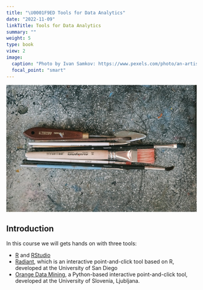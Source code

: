 ```yaml
---
title: "\U0001F9ED Tools for Data Analytics"
date: "2022-11-09"
linkTitle: Tools for Data Analytics
summary: ""
weight: 5
type: book
view: 2
image:
  caption: "Photo by Ivan Samkov: https://www.pexels.com/photo/an-artist-tools-used-in-painting-6816399/"
  focal_point: "smart"
---
```


![](featured.jpg)

## Introduction

In this course we will gets hands on with three tools:
- [R](https://cran.r-project.org/) and [RStudio](https://posit.co/)
- [Radiant](https://radiant-rstats.github.io/docs/index.html), which is an interactive point-and-click tool based on R, developed at the University of San Diego
- [Orange Data Mining](https://orangedatamining.com/), a Python-based interactive point-and-click tool, developed at the University of Slovenia, Ljubljana. 


